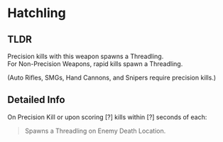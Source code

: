 # Hatchling
## TLDR
Precision kills with this weapon spawns a Threadling.  
For Non-Precision Weapons, rapid kills spawn a Threadling.  

(Auto Rifles, SMGs, Hand Cannons, and Snipers require precision kills.)  
## Detailed Info
On Precision Kill or upon scoring [?] kills within [?] seconds of each:  
> Spawns a Threadling on Enemy Death Location.  